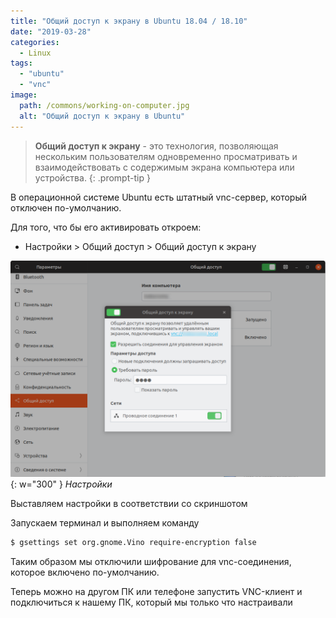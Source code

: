 ```yaml
---
title: "Общий доступ к экрану в Ubuntu 18.04 / 18.10"
date: "2019-03-28"
categories: 
  - Linux
tags: 
  - "ubuntu"
  - "vnc"
image:
  path: /commons/working-on-computer.jpg
  alt: "Общий доступ к экрану в Ubuntu"
---
```

> **Общий доступ к экрану** - это технология, позволяющая нескольким пользователям одновременно просматривать и взаимодействовать с содержимым экрана компьютера или устройства.
{: .prompt-tip }

В операционной системе Ubuntu есть штатный vnc-сервер, который отключен по-умолчанию.

Для того, что бы его активировать откроем:

- Настройки > Общий доступ > Общий доступ к экрану

![](/assets/img/posts/2019/03/28/wp_share_vnc1.png){: w="300" }
_Настройки_

Выставляем настройки в соответствии со скриншотом

Запускаем терминал и выполняем команду

```sh
$ gsettings set org.gnome.Vino require-encryption false
```

Таким образом мы отключили шифрование для vnc-соединения, которое включено по-умолчанию.

Теперь можно на другом ПК или телефоне запустить VNC-клиент и подключиться к нашему ПК, который мы только что настраивали
